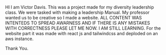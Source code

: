 HI I am Victor Davis. 
This was a project made for my diversity leadership class. We were tasked with making a leadership Manual.
My professor wanted us to be creative so I made a website. ALL CONTENT WAS INTENTEDS TO SPREAD AWARNESS AND IF
THERE IS ANY MISTAKES WITH CORRECTNESS PLEASE LET ME NOW. I AM STILL LEARNING. For the website part it was made with
react js and tailwindcss and deploded on an aws instance. 

Thank You.